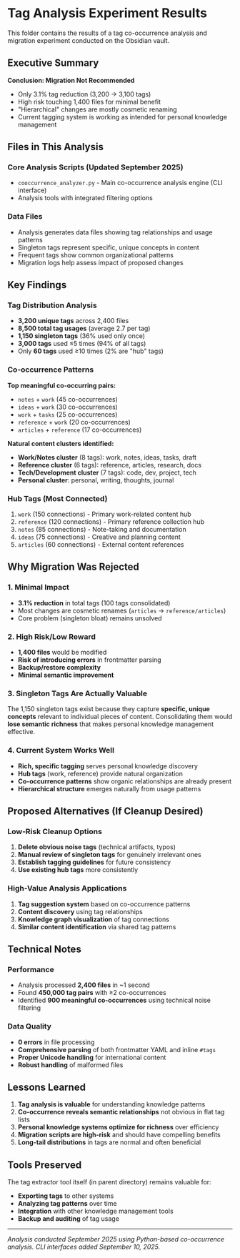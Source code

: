 # Tag Analysis Experiment Results

This folder contains the results of a tag co-occurrence analysis and migration experiment conducted on the Obsidian vault.

## Executive Summary

**Conclusion: Migration Not Recommended**
- Only 3.1% tag reduction (3,200 → 3,100 tags) 
- High risk touching 1,400 files for minimal benefit
- "Hierarchical" changes are mostly cosmetic renaming
- Current tagging system is working as intended for personal knowledge management

## Files in This Analysis

### Core Analysis Scripts (Updated September 2025)
- `cooccurrence_analyzer.py` - Main co-occurrence analysis engine (CLI interface)
- Analysis tools with integrated filtering options

### Data Files
- Analysis generates data files showing tag relationships and usage patterns
- Singleton tags represent specific, unique concepts in content
- Frequent tags show common organizational patterns
- Migration logs help assess impact of proposed changes

## Key Findings

### Tag Distribution Analysis
- **3,200 unique tags** across 2,400 files
- **8,500 total tag usages** (average 2.7 per tag)
- **1,150 singleton tags** (36% used only once)
- **3,000 tags** used ≤5 times (94% of all tags)
- Only **60 tags** used ≥10 times (2% are "hub" tags)

### Co-occurrence Patterns
**Top meaningful co-occurring pairs:**
- `notes` + `work` (45 co-occurrences)
- `ideas` + `work` (30 co-occurrences)  
- `work` + `tasks` (25 co-occurrences)
- `reference` + `work` (20 co-occurrences)
- `articles` + `reference` (17 co-occurrences)

**Natural content clusters identified:**
- **Work/Notes cluster** (8 tags): work, notes, ideas, tasks, draft
- **Reference cluster** (6 tags): reference, articles, research, docs
- **Tech/Development cluster** (7 tags): code, dev, project, tech
- **Personal cluster**: personal, writing, thoughts, journal

### Hub Tags (Most Connected)
1. `work` (150 connections) - Primary work-related content hub
2. `reference` (120 connections) - Primary reference collection hub
3. `notes` (85 connections) - Note-taking and documentation
4. `ideas` (75 connections) - Creative and planning content
5. `articles` (60 connections) - External content references

## Why Migration Was Rejected

### 1. Minimal Impact
- **3.1% reduction** in total tags (100 tags consolidated)
- Most changes are cosmetic renames (`articles` → `reference/articles`)
- Core problem (singleton bloat) remains unsolved

### 2. High Risk/Low Reward
- **1,400 files** would be modified 
- **Risk of introducing errors** in frontmatter parsing
- **Backup/restore complexity** 
- **Minimal semantic improvement**

### 3. Singleton Tags Are Actually Valuable
The 1,150 singleton tags exist because they capture **specific, unique concepts** relevant to individual pieces of content. Consolidating them would **lose semantic richness** that makes personal knowledge management effective.

### 4. Current System Works Well
- **Rich, specific tagging** serves personal knowledge discovery
- **Hub tags** (work, reference) provide natural organization
- **Co-occurrence patterns** show organic relationships are already present
- **Hierarchical structure** emerges naturally from usage patterns

## Proposed Alternatives (If Cleanup Desired)

### Low-Risk Cleanup Options
1. **Delete obvious noise tags** (technical artifacts, typos)
2. **Manual review of singleton tags** for genuinely irrelevant ones
3. **Establish tagging guidelines** for future consistency
4. **Use existing hub tags** more consistently

### High-Value Analysis Applications
1. **Tag suggestion system** based on co-occurrence patterns
2. **Content discovery** using tag relationships
3. **Knowledge graph visualization** of tag connections
4. **Similar content identification** via shared tag patterns

## Technical Notes

### Performance
- Analysis processed **2,400 files** in ~1 second
- Found **450,000 tag pairs** with ≥2 co-occurrences
- Identified **900 meaningful co-occurrences** using technical noise filtering

### Data Quality
- **0 errors** in file processing
- **Comprehensive parsing** of both frontmatter YAML and inline `#tags`
- **Proper Unicode handling** for international content
- **Robust handling** of malformed files

## Lessons Learned

1. **Tag analysis is valuable** for understanding knowledge patterns
2. **Co-occurrence reveals semantic relationships** not obvious in flat tag lists  
3. **Personal knowledge systems optimize for richness** over efficiency
4. **Migration scripts are high-risk** and should have compelling benefits
5. **Long-tail distributions** in tags are normal and often beneficial

## Tools Preserved

The tag extractor tool itself (in parent directory) remains valuable for:
- **Exporting tags** to other systems
- **Analyzing tag patterns** over time  
- **Integration** with other knowledge management tools
- **Backup and auditing** of tag usage

---

*Analysis conducted September 2025 using Python-based co-occurrence analysis. CLI interfaces added September 10, 2025.*